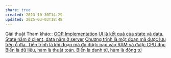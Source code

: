 ```yaml
---
share: true
created: 2023-10-30T14:29
updated: 2025-03-03T18:48
---
```

Giải thuật 
Tham khảo:: [OOP Implementation](https://viblo.asia/p/oop-implementation-V3m5Wm7QZO7)
[UI là kết quả của state và data. State nằm ở client, data nằm ở server](../../Web/Framework/UI%20l%C3%A0%20k%E1%BA%BFt%20qu%E1%BA%A3%20c%E1%BB%A7a%20state%20v%C3%A0%20data.%20State%20n%E1%BA%B1m%20%E1%BB%9F%20client,%20data%20n%E1%BA%B1m%20%E1%BB%9F%20server.md)
[Chương trình là một đoạn mã được lưu trên ổ đĩa. Tiến trình là khi đoạn mã đó được nạp vào RAM và được CPU đọc](./Ch%C6%B0%C6%A1ng%20tr%C3%ACnh%20l%C3%A0%20m%E1%BB%99t%20%C4%91o%E1%BA%A1n%20m%C3%A3%20%C4%91%C6%B0%E1%BB%A3c%20l%C6%B0u%20tr%C3%AAn%20%E1%BB%95%20%C4%91%C4%A9a.%20Ti%E1%BA%BFn%20tr%C3%ACnh%20l%C3%A0%20khi%20%C4%91o%E1%BA%A1n%20m%C3%A3%20%C4%91%C3%B3%20%C4%91%C6%B0%E1%BB%A3c%20n%E1%BA%A1p%20v%C3%A0o%20RAM%20v%C3%A0%20%C4%91%C6%B0%E1%BB%A3c%20CPU%20%C4%91%E1%BB%8Dc.md)
[Biến là dữ liệu, hàm là thuật toán. Biến là danh từ, hàm là động từ](../../Kh%C3%A1i%20ni%E1%BB%87m%20c%C6%A1%20b%E1%BA%A3n%20v%C3%A0%20nguy%C3%AAn%20l%C3%BD%20l%E1%BA%ADp%20tr%C3%ACnh/Kh%C3%A1i%20ni%E1%BB%87m%20c%C6%A1%20b%E1%BA%A3n/Bi%E1%BA%BFn%20l%C3%A0%20d%E1%BB%AF%20li%E1%BB%87u,%20h%C3%A0m%20l%C3%A0%20thu%E1%BA%ADt%20to%C3%A1n.%20Bi%E1%BA%BFn%20l%C3%A0%20danh%20t%E1%BB%AB,%20h%C3%A0m%20l%C3%A0%20%C4%91%E1%BB%99ng%20t%E1%BB%AB.md)